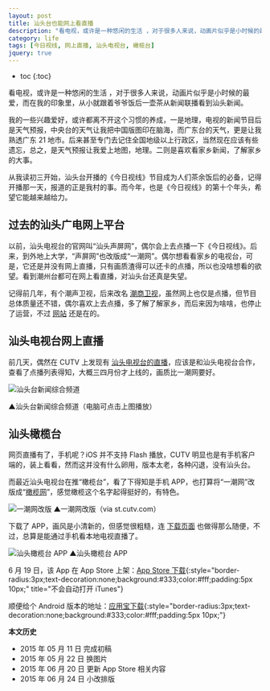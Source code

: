 ```yaml
---
layout: post
title: 汕头台也能网上看直播
description: "看电视，或许是一种悠闲的生活 ，对于很多人来说，动画片似乎是小时候的最爱，而在我的印象里，从小就跟着爷爷饭后一壶茶从新闻联播看到汕头新闻。"
category: life
tags: [今日视线, 网上直播, 汕头电视台, 橄榄台]
jquery: true
---
```


* toc
{:toc}

看电视，或许是一种悠闲的生活 ，对于很多人来说，动画片似乎是小时候的最爱，而在我的印象里，从小就跟着爷爷饭后一壶茶从新闻联播看到汕头新闻。

我的一些兴趣爱好，或许都离不开这个习惯的养成，一是地理，电视的新闻节目后是天气预报，中央台的天气让我把中国版图印在脑海，而广东台的天气，更是让我熟透广东 21 地市。后来甚至专门去记住全国地级以上行政区，当然现在应该有些遗忘，总之，是天气预报让我爱上地图，地理。二则是喜欢看家乡新闻，了解家乡的大事。

从我读初三开始，汕头台开播的《今日视线》节目成为人们茶余饭后的必备，记得开播那一天，报道的正是我村的事。而今年，也是《今日视线》的第十个年头，希望它能越来越给力。

## 过去的汕头广电网上平台

以前，汕头电视台的官网叫“汕头声屏网”，偶尔会上去点播一下《今日视线》。后来，到外地上大学，“声屏网”也改版成“一潮网”。偶尔想看看家乡的电视台，可是，它还是并没有网上直播，只有画质渣得可以还卡的点播，所以也没啥想看的欲望。看到潮州台都可在网上看直播，对汕头台还真是失望。

记得前几年，有个潮声卫视，后来改名 [潮商卫视](http://zh.wikipedia.org/wiki/潮商衛視)，虽然网上也仅是点播，但节目总体质量还不错，偶尔喜欢上去点播，多了解了解家乡，而后来因为啥啥，也停止了运营，不过 [网站](http://www.ecstv.com/) 还是在的。

## 汕头电视台网上直播

前几天，偶然在 CUTV 上发现有 [汕头电视台的直播](http://tv.cutv.com/index.html?tv=sttv)，应该是和汕头电视台合作，查看了点播列表得知，大概三四月份才上线的，画质比一潮网要好。

<div id="sttv01"><img src="{{site.IMG_PATH}}/sttv-online-01.jpg" alt="汕头台新闻综合频道" style="display:block;cursor:pointer;"/></div>

▲汕头台新闻综合频道（电脑可点击上图播放）

## 汕头橄榄台

网页直播有了，手机呢？iOS 并不支持 Flash 播放，CUTV 明显也是有手机客户端的，装上看看，然而这并没有什么卵用，版本太老，各种闪退，没有汕头台。

而最近汕头电视台在推“橄榄台”，看了下得知是手机 APP，也打算将“一潮网”改版成“[橄榄网](http://st.cutv.com/)”，感觉橄榄这个名字起得挺好的，有特色。

![一潮网改版]({{site.IMG_PATH}}/sttv-online-02.jpg?q/90)
▲一潮网改版（via st.cutv.com）

下载了 APP，画风是小清新的，但感觉很粗糙，连 [下载页面](http://st.cutv.com/app/appdown.html) 也做得那么随便，不过，总算是能通过手机看本地电视直播了。

![汕头橄榄台 APP]({{site.IMG_PATH}}/sttv-online-03.jpg_640)
▲汕头橄榄台 APP

6 月 19 日，该 App 在 App Store 上架：[App Store 下载](https://itunes.apple.com/app/shantou-gan-lan-tai/id958459439?ls=0){:style="border-radius:3px;text-decoration:none;background:#333;color:#fff;padding:5px 10px;" title="不会自动打开 iTunes"}

顺便给个 Android 版本的地址：[应用宝下载](http://android.myapp.com/myapp/detail.htm?apkName=com.cutv.shakeshakestglt){:style="border-radius:3px;text-decoration:none;background:#333;color:#fff;padding:5px 10px;"}

**本文历史**

* 2015 年 05 月 11 日 完成初稿
* 2015 年 05 月 22 日 换图片
* 2015 年 06 月 20 日 更新 App Store 相关内容
* 2015 年 06 月 24 日 小改排版

<script>
$("#sttv01 img").click(function(){
    $("#sttv01").html("<embed src='http://tv.cutv.com/player/cv.swf' wmode='direct' allowfullscreen='true' allowscriptaccess='always' flashvars='width=640&height=510&divid=TSL_player&channelId=lKGXIQa&autoplay=false' type='application/x-shockwave-flash' height='512' width='640'>");
    });
</script>
